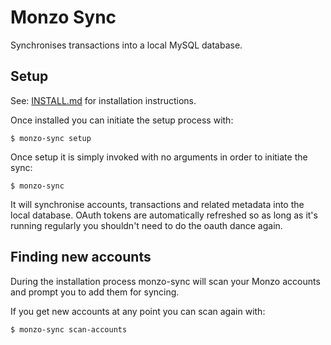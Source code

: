 # Monzo Sync

Synchronises transactions into a local MySQL database.

## Setup

See: [INSTALL.md](https://github.com/m4rkw/monzo-utils/blob/master/INSTALL.md) for installation instructions.

Once installed you can initiate the setup process with:

````
$ monzo-sync setup
````

Once setup it is simply invoked with no arguments in order to initiate the sync:

````
$ monzo-sync
````

It will synchronise accounts, transactions and related metadata into the local
database. OAuth tokens are automatically refreshed so as long as it's running
regularly you shouldn't need to do the oauth dance again.

## Finding new accounts

During the installation process monzo-sync will scan your Monzo accounts and
prompt you to add them for syncing.

If you get new accounts at any point you can scan again with:

````
$ monzo-sync scan-accounts
````
